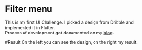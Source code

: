 # Filter menu

This is my first UI Challenge. I picked a design from Dribble and implemented it in Flutter.  
Process of development got documented on my [blog](https://marcinszalek.pl/flutter/filter-menu-ui-challenge/).

#Result
On the left you can see the design, on the right my result.

